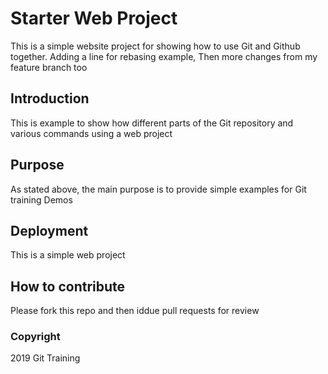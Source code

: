# Starter Web Project

This is a simple website project for showing how to use Git and Github together.
Adding a line for rebasing example, Then more changes from my feature branch too

## Introduction
This is example to show how different parts of the Git repository and various commands using a web project

## Purpose

As stated above, the main purpose is to provide simple examples for Git training Demos

## Deployment 
This is a simple web project

## How to contribute
Please fork this repo and then iddue pull requests for review

### Copyright

2019 Git Training
